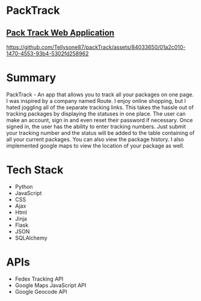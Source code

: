 # PackTrack

<h2><a href="https://github.com/Tellysone87/packTrack">Pack Track Web Application<a></h2>


https://github.com/Tellysone87/packTrack/assets/84033650/01a2c010-1470-4553-93b4-5302fd258962



# Summary

PackTrack - An app that allows you to track all your packages on one page. I was inspired by a company named Route. I enjoy online shopping, but I hated joggling all of the separate tracking links.  This takes the hassle out of tracking packages by displaying the statuses in one place. The user can make an account, sign in and even reset their password if necessary. Once signed in, the user has the ability to enter tracking numbers. Just submit your tracking number and the status will be added to the table containing of all your current packages. You can also view the package history. I also implemented google maps to view the location of your package as well.

# Tech Stack

* Python
* JavaScript
* CSS
* Ajax
* Html
* Jinja
* Flask
* JSON
* SQLAlchemy

# APIs

* Fedex Tracking API
* Google Maps JavaScript API
* Google Geocode API
